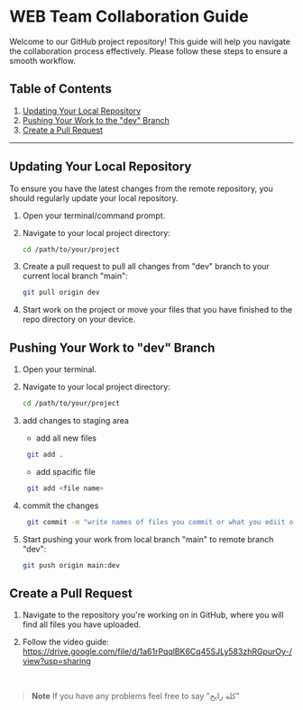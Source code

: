 # WEB Team Collaboration Guide

Welcome to our GitHub project repository! This guide will help you navigate the collaboration process effectively. Please follow these steps to ensure a smooth workflow.

## Table of Contents
1. [Updating Your Local Repository](#updating-your-local-repository)
2. [Pushing Your Work to the "dev" Branch](#pushing-your-work-to-the-dev-branch)
3. [Create a Pull Request](#create-a-pull-request)

---

## Updating Your Local Repository

To ensure you have the latest changes from the remote repository, you should regularly update your local repository.

1. Open your terminal/command prompt.

2. Navigate to your local project directory:
    ```bash
    cd /path/to/your/project
    ```

3. Create a pull request to pull all changes from "dev" branch to your current local branch "main":
    ```bash
    git pull origin dev
    ```

4. Start work on the project or move your files that you have finished to the repo directory on your device.



## Pushing Your Work to "dev" Branch

1. Open your terminal.

2. Navigate to your local project directory:
    ```bash
    cd /path/to/your/project
    ```
    
2. add changes to staging area
   - add all new files
   ```bash
    git add .
    ```
   - add spacific file
   ```bash
    git add <file name>
    ```
   
3. commit the changes
   ```bash
    git commit -m "write names of files you commit or what you ediit or add"
    ```
   
4. Start pushing your work from local branch "main" to remote branch "dev":
    ```bash
    git push origin main:dev
    ```

## Create a Pull Request

1. Navigate to the repository you're working on in GitHub, where you will find all files you have uploaded.

2. Follow the video guide:
https://drive.google.com/file/d/1a61rPqqlBK6Cq45SJLy583zhRGpurOy-/view?usp=sharing
<br>

> **Note**
> If you have any problems feel free to say "كله رايح"
